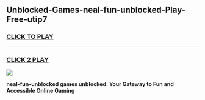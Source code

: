 
## Unblocked-Games-neal-fun-unblocked-Play-Free-utip7
<h3>
<a href="https://premium76.site?title=neal-fun-unblocked&ref=18A">CLICK TO PLAY</a></h3>
<hr>

<h3>
<a href="https://premium76.site?title=neal-fun-unblocked&ref=18A">CLICK 2 PLAY</a>
  
</h3>

<a href="https://premium76.site?title=neal-fun-unblocked&ref=18A"><img src="https://clearcache.store/games.png"></a>


**neal-fun-unblocked games unblocked: Your Gateway to Fun and Accessible Online Gaming**
